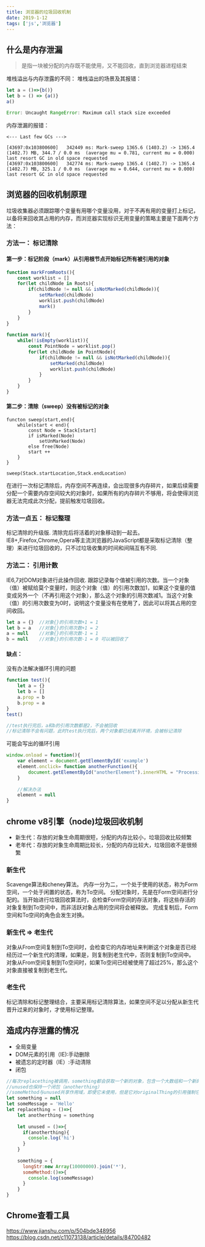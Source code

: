 ```yaml
---
title: 浏览器的垃圾回收机制
date: 2019-1-12
tags: ['js','浏览器']
---
```


## 什么是内存泄漏
> 是指一块被分配的内存既不能使用，又不能回收，直到浏览器进程结束

堆栈溢出与内存泄露的不同：
堆栈溢出的场景及其报错：
```js
let a = ()=>{b()}
let b = () => {a()}
a()

Error: Uncaught RangeError: Maximum call stack size exceeded
```
内存泄漏的报错：
```
<--- Last few GCs --->

[43697:0x103800600]   342449 ms: Mark-sweep 1365.6 (1403.2) -> 1365.4 (1402.7) MB, 344.7 / 0.0 ms  (average mu = 0.781, current mu = 0.000) last resort GC in old space requested
[43697:0x103800600]   342774 ms: Mark-sweep 1365.4 (1402.7) -> 1365.4 (1402.7) MB, 325.1 / 0.0 ms  (average mu = 0.644, current mu = 0.000) last resort GC in old space requested
```


## 浏览器的回收机制原理
垃圾收集器必须跟踪哪个变量有用哪个变量没用，对于不再有用的变量打上标记，以备将来回收其占用的内存，而浏览器实现标识无用变量的策略主要是下面两个方法：

### 方法一： 标记清除
#### 第一步：标记阶段（mark）从引用根节点开始标记所有被引用的对象
```js
function markFromRoots(){
    const worklist = []
    for(let childNode in Roots){
        if(childNode != null && isNotMarked(childNode)){
            setMarked(childNode)
            worklist.push(childNode)
            mark()
        }
    }
}
         
function mark(){
    while(!isEmpty(worklist)){
        const PointNode = worklist.pop()
        for(let childNode in PointNode){
            if(childNode != null && isNotMarked(childNode)){
                setMarked(childNode)
                worklist.push(childNode)
            }
        }
    }
}   
```
#### 第二步：清除（sweep）没有被标记的对象
```
functon sweep(start,end){
    while(start < end){
        const Node = Stack[start]
        if isMarked(Node)
            setUnMarked(Node)
        else free(Node)
        start ++
    }
}

sweep(Stack.startLocation,Stack.endLocation)
```

在进行一次标记清除后，内存空间不再连续，会出现很多内存碎片，如果后续需要分配一个需要内存空间较大的对象时，如果所有的内存碎片不够用，将会使得浏览器无法完成此次分配，提前触发垃圾回收。

### 方法一点五： 标记整理
标记清除的升级版.
清除完后将活着的对象移动到一起去。
IE8+,Firefox,Chrome,Opera等主流浏览器的JavaScript都是采取标记清除（整理）来进行垃圾回收的，只不过垃圾收集的时间和间隔互有不同.

### 方法二： 引用计数
IE6,7对DOM对象进行此操作回收.
跟踪记录每个值被引用的次数。当一个对象（值）被赋给莫个变量时，则这个对象（值）的引用次数加1，如果这个变量的值变成另外一个（不再引用这个对象），那么这个对象的引用次数减1。当这个对象（值）的引用次数变为0时，说明这个变量没有在使用了，因此可以将其占用的空间收回。

```js
let a = {}  //对象{}的引用次数+1 = 1
let b = a   //对象{}的引用次数+1 = 2
a = null    //对象{}的引用次数-1 = 1
b = null    //对象{}的引用次数-1 = 0 可以被回收了
```
#### 缺点：
没有办法解决循环引用的问题
```js
function test(){
    let a = {}
    let b = []
    a.prop = b
    b.prop = a
}
test()

//test执行完后，a和b的引用次数都是2，不会被回收
//标记清除不会有问题，此时test执行完后，两个对象都已经离开环境，会被标记清除
```
可能会写出的循环引用
```js
window.onload = function(){
    var element = document.getElementById('example')
    element.onclick= function anotherFunction(){
        document.getElementById("anotherElement").innerHTML = "Processing...";
    }
    
    //解决办法
    element = null
}

```

## chrome v8引擎（node)垃圾回收机制
- 新生代：存放的对象生命周期很短，分配的内存比较小，垃圾回收比较频繁
- 老年代：存放的对象生命周期比较长，分配的内存比较大，垃圾回收不是很频繁

### 新生代
Scavenge算法和cheney算法。
内存一分为二，一个处于使用的状态，称为Form空间，一个处于闲置的状态，称为To空间。
分配对象时，先是在Form空间进行分配的。当开始进行垃圾回收算法时，会检查Form空间的存活对象，将这些存活的对象复制到To空间中，而非活跃对象占用的空间将会被释放。
完成复制后，Form空间和To空间的角色会发生对换。

### 新生代 => 老生代
对象从From空间复制到To空间时，会检查它的内存地址来判断这个对象是否已经经历过一个新生代的清理，如果是，则复制到老生代中，否则复制到To空间中。
对象从From空间复制到To空间时，如果To空间已经被使用了超过25%，那么这个对象直接被复制到老生代。

### 老生代
标记清除和标记整理结合，主要采用标记清除算法，如果空间不足以分配从新生代晋升过来的对象时，才使用标记整理。


## 造成内存泄露的情况
- 全局变量
- DOM元素的引用（IE):手动删除
- 被遗忘的定时器（IE）:手动清除
- 闭包
```js
//每次replacething被调用，something都会获取一个新的对象，包含一个大数组和一个新的闭包（someMethod)
//unused也保持一个闭包（anotherthing）
//someMethod与unused共享作用域，即使它未使用，但是它对originalThing的引用强制它保持活动
let something = null
let someMessage = 'Hello'
let replacething = ()=>{
    let anotherthing = something
    
    let unused = ()=>{
      if(anotherthing){
        console.log('hi')
      }
    }
    
    something = {
      longStr:new Array(10000000).join('*'),
      someMethod:()=>{
        console.log(someMessage)
      }
    }
}
```

## Chrome查看工具
https://www.jianshu.com/p/504bde348956
https://blog.csdn.net/c11073138/article/details/84700482